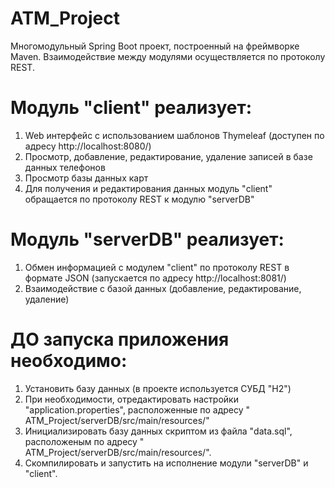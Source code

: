 # ATM_Project
Многомодульный Spring Boot проект, построенный на фреймворке Maven.
Взаимодействие между модулями осуществляется по протоколу REST.

# Модуль "client" реализует:
1. Web интерфейс с использованием шаблонов Thymeleaf (доступен по адресу http://localhost:8080/)
2. Просмотр, добавление, редактирование, удаление записей в базе данных телефонов
3. Просмотр базы данных карт
4. Для получения и редактирования данных модуль "client" обращается по протоколу REST к модулю "serverDB"

# Модуль "serverDB" реализует:
1. Обмен информацией с модулем "client" по протоколу REST в формате JSON (запускается по адресу http://localhost:8081/)
2. Взаимодействие с базой данных (добавление, редактирование, удаление)

# ДО запуска приложения необходимо:
1. Установить базу данных (в проекте используется СУБД "H2")
2. При необходимости, отредактировать настройки "application.properties", расположенные по адресу "
   ATM_Project/serverDB/src/main/resources/"
3. Инициализировать базу данных скриптом из файла "data.sql", расположеным по адресу "
   ATM_Project/serverDB/src/main/resources/".
4. Скомпилировать и запустить на исполнение модули "serverDB" и "client". 
 
